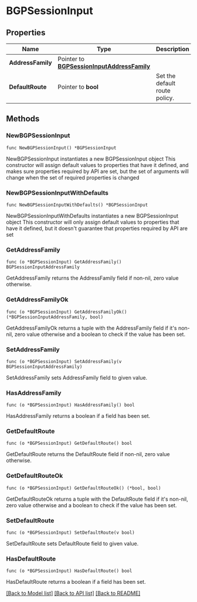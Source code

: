 # BGPSessionInput

## Properties

Name | Type | Description | Notes
------------ | ------------- | ------------- | -------------
**AddressFamily** | Pointer to [**BGPSessionInputAddressFamily**](BGPSessionInputAddressFamily.md) |  | [optional] 
**DefaultRoute** | Pointer to **bool** | Set the default route policy. | [optional] [default to false]

## Methods

### NewBGPSessionInput

`func NewBGPSessionInput() *BGPSessionInput`

NewBGPSessionInput instantiates a new BGPSessionInput object
This constructor will assign default values to properties that have it defined,
and makes sure properties required by API are set, but the set of arguments
will change when the set of required properties is changed

### NewBGPSessionInputWithDefaults

`func NewBGPSessionInputWithDefaults() *BGPSessionInput`

NewBGPSessionInputWithDefaults instantiates a new BGPSessionInput object
This constructor will only assign default values to properties that have it defined,
but it doesn't guarantee that properties required by API are set

### GetAddressFamily

`func (o *BGPSessionInput) GetAddressFamily() BGPSessionInputAddressFamily`

GetAddressFamily returns the AddressFamily field if non-nil, zero value otherwise.

### GetAddressFamilyOk

`func (o *BGPSessionInput) GetAddressFamilyOk() (*BGPSessionInputAddressFamily, bool)`

GetAddressFamilyOk returns a tuple with the AddressFamily field if it's non-nil, zero value otherwise
and a boolean to check if the value has been set.

### SetAddressFamily

`func (o *BGPSessionInput) SetAddressFamily(v BGPSessionInputAddressFamily)`

SetAddressFamily sets AddressFamily field to given value.

### HasAddressFamily

`func (o *BGPSessionInput) HasAddressFamily() bool`

HasAddressFamily returns a boolean if a field has been set.

### GetDefaultRoute

`func (o *BGPSessionInput) GetDefaultRoute() bool`

GetDefaultRoute returns the DefaultRoute field if non-nil, zero value otherwise.

### GetDefaultRouteOk

`func (o *BGPSessionInput) GetDefaultRouteOk() (*bool, bool)`

GetDefaultRouteOk returns a tuple with the DefaultRoute field if it's non-nil, zero value otherwise
and a boolean to check if the value has been set.

### SetDefaultRoute

`func (o *BGPSessionInput) SetDefaultRoute(v bool)`

SetDefaultRoute sets DefaultRoute field to given value.

### HasDefaultRoute

`func (o *BGPSessionInput) HasDefaultRoute() bool`

HasDefaultRoute returns a boolean if a field has been set.


[[Back to Model list]](../README.md#documentation-for-models) [[Back to API list]](../README.md#documentation-for-api-endpoints) [[Back to README]](../README.md)


